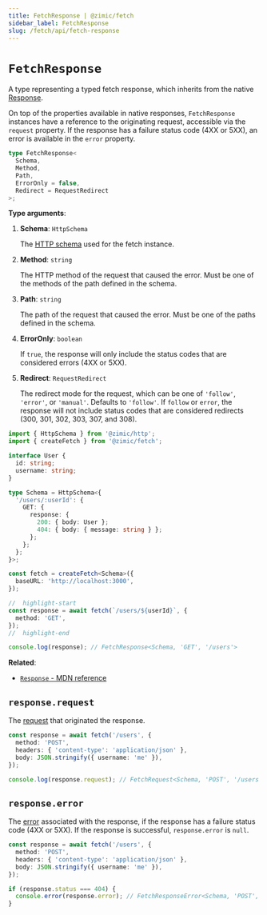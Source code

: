 ```yaml
---
title: FetchResponse | @zimic/fetch
sidebar_label: FetchResponse
slug: /fetch/api/fetch-response
---
```


# `FetchResponse`

A type representing a typed fetch response, which inherits from the native
[Response](https://developer.mozilla.org/docs/Web/API/Response).

On top of the properties available in native responses, `FetchResponse` instances have a reference to the originating
request, accessible via the `request` property. If the response has a failure status code (4XX or 5XX), an error is
available in the `error` property.

```ts
type FetchResponse<
  Schema,
  Method,
  Path,
  ErrorOnly = false,
  Redirect = RequestRedirect
>;
```

**Type arguments**:

1. **Schema**: `HttpSchema`

   The [HTTP schema](/docs/zimic-http/guides/1-schemas.md) used for the fetch instance.

2. **Method**: `string`

   The HTTP method of the request that caused the error. Must be one of the methods of the path defined in the schema.

3. **Path**: `string`

   The path of the request that caused the error. Must be one of the paths defined in the schema.

4. **ErrorOnly**: `boolean`

   If `true`, the response will only include the status codes that are considered errors (4XX or 5XX).

5. **Redirect**: `RequestRedirect`

   The redirect mode for the request, which can be one of `'follow'`, `'error'`, or `'manual'`. Defaults to `'follow'`.
   If `follow` or `error`, the response will not include status codes that are considered redirects (300, 301, 302, 303,
   307, and 308).

```ts
import { HttpSchema } from '@zimic/http';
import { createFetch } from '@zimic/fetch';

interface User {
  id: string;
  username: string;
}

type Schema = HttpSchema<{
  '/users/:userId': {
    GET: {
      response: {
        200: { body: User };
        404: { body: { message: string } };
      };
    };
  };
}>;

const fetch = createFetch<Schema>({
  baseURL: 'http://localhost:3000',
});

//  highlight-start
const response = await fetch(`/users/${userId}`, {
  method: 'GET',
});
//  highlight-end

console.log(response); // FetchResponse<Schema, 'GET', '/users'>
```

**Related**:

- [`Response` - MDN reference](https://developer.mozilla.org/docs/Web/API/Response)

## `response.request`

The [request](/docs/zimic-fetch/api/3-fetch-request.md) that originated the response.

```ts
const response = await fetch('/users', {
  method: 'POST',
  headers: { 'content-type': 'application/json' },
  body: JSON.stringify({ username: 'me' }),
});

console.log(response.request); // FetchRequest<Schema, 'POST', '/users'>
```

## `response.error`

The [error](/docs/zimic-fetch/api/5-fetch-response-error.md) associated with the response, if the response has a failure
status code (4XX or 5XX). If the response is successful, `response.error` is `null`.

```ts
const response = await fetch('/users', {
  method: 'POST',
  headers: { 'content-type': 'application/json' },
  body: JSON.stringify({ username: 'me' }),
});

if (response.status === 404) {
  console.error(response.error); // FetchResponseError<Schema, 'POST', '/users'>
}
```
